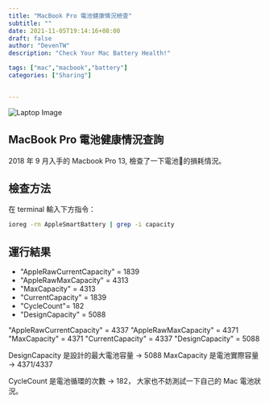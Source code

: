 ```yaml
---
title: "MacBook Pro 電池健康情況檢查"
subtitle: ""
date: 2021-11-05T19:14:16+08:00
draft: false
author: "DevenTW"
description: "Check Your Mac Battery Health!"

tags: ["mac","macbook","battery"]
categories: ["Sharing"]


---
```


![Laptop Image](https://images.unsplash.com/photo-1583863788434-e58a36330cf0?ixid=MnwxMjA3fDB8MHxwaG90by1wYWdlfHx8fGVufDB8fHx8&ixlib=rb-1.2.1&auto=format&fit=crop&w=1074&q=80)
<!--more-->

<!--more-->

## MacBook Pro 電池健康情況查詢

2018 年 9 月入手的 Macbook Pro 13,
檢查了一下電池🔋的損耗情況。

## 檢查方法

在 terminal 輸入下方指令：

```bash
ioreg -rn AppleSmartBattery | grep -i capacity

```

## 運行結果

- "AppleRawCurrentCapacity" = 1839
- "AppleRawMaxCapacity" = 4313
- "MaxCapacity" = 4313
- "CurrentCapacity" = 1839
- "CycleCount"= 182
- "DesignCapacity" = 5088

"AppleRawCurrentCapacity" = 4337
"AppleRawMaxCapacity" = 4371
"MaxCapacity" = 4371
"CurrentCapacity" = 4337
"DesignCapacity" = 5088

DesignCapacity 是設計的最大電池容量 -> 5088
MaxCapacity 是電池實際容量 -> 4371/4337

CycleCount 是電池循環的次數 -> 182，
大家也不妨測試一下自己的 Mac 電池狀況。
